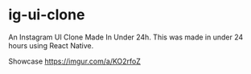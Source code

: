 # ig-ui-clone
 An Instagram UI Clone Made In Under 24h.
This was made in under 24 hours using React Native.

Showcase
https://imgur.com/a/KO2rfoZ
